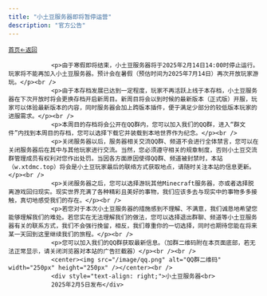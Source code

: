 ```yaml
---
title: "小土豆服务器即将暂停运营"
description: "官方公告"
---
```

<small id="old_menu"><a href="/">首页</a></small><small><a href="../">←返回</a></small><br>

                <p>由于寒假即将结束，小土豆服务器将于2025年2月14日14:00时停止运行。玩家将不能再加入小土豆服务器。预计会在暑假（预估时间为2025年7月14日）再次开放玩家游玩。</p><br />
                <p>由于本存档发展已达到一定程度，玩家不再活跃上线于本存档，小土豆服务器在下次开放时将会更换存档开启新周目。新周目将会以到时候的最新版本（正式版）开服，玩家可以体验最新版本的内容，同时服务器会加上跨版本插件，便于满足少部分的较低版本玩家的进服需求。</p><br />
                <p>本周目的存档将会公开在QQ群内，您可以加入我们的QQ群，进入“群文件”内找到本周目的存档，您可以选择下载它并装载到本地世界作为纪念。</p><br />
                <p>关闭服务器以后，服务器相关交流QQ群、频道不会进行全体禁言，您可以在关闭服务器后在其中与其他玩家进行交流。当然，您必须遵守相关的规章制度，否则小土豆交流群管理成员有权利对您作出处罚。当因各方面原因使得QQ群、频道被封禁时，本站（w.xtdmc.top）将会是小土豆玩家最后的联络方式获取地点，请随时关注本站的信息更新。</p><br />
                <p>关闭服务器之后，您可以选择游玩其他Minecraft服务器，亦或者选择脱离游戏回归现实。现实世界充满了各种精彩且美好的事物，我们应该多去与现实中的事物多多接触，真切地感受我们的存在。</p><br />
                <p>若您对于本次小土豆服务器的措施感到不理解、不满意，我们诚恳地希望您能够理解我们的难处。若您实在无法理解我们的做法，您可以选择退出群聊、频道等小土豆服务器有关的联系方式，我们不会强行挽留，相反，我们尊重你的一切选择，同时也期待您能在将来某一天回到这里继续我们的旅程。</p><br />
                <p>您可以加入我们的QQ群获取最新信息。（加群二维码附在本页面底部，若无法正常显示，请关闭浏览器对本站的广告拦截器）</p><br /><br />
                <center><img src="/image/qq.png" alt="QQ群二维码" width="250px" height="250px" /></center><br />
                <div style="text-align: right;">小土豆服务器<br>
                2025年2月5日发布</div>

<script src="/assets/sober.min.js"></script><script src="/assets/pmd-reRender.min.js"></script>